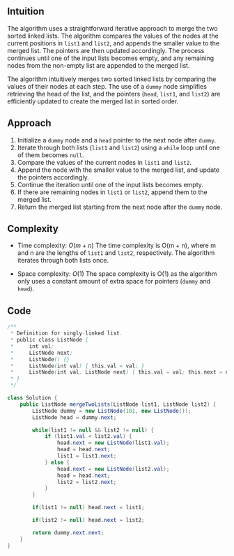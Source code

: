 ## Intuition

The algorithm uses a straightforward iterative approach to merge the two sorted linked lists. The algorithm compares the values of the nodes at the current positions in `list1` and `list2`, and appends the smaller value to the merged list. The pointers are then updated accordingly. The process continues until one of the input lists becomes empty, and any remaining nodes from the non-empty list are appended to the merged list.

The algorithm intuitively merges two sorted linked lists by comparing the values of their nodes at each step. The use of a `dummy` node simplifies retrieving the head of the list, and the pointers (`head`, `list1`, and `list2`) are efficiently updated to create the merged list in sorted order.

## Approach

1. Initialize a `dummy` node and a `head` pointer to the next node after `dummy`.
2. Iterate through both lists (`list1` and `list2`) using a `while` loop until one of them becomes `null`.
3. Compare the values of the current nodes in `list1` and `list2`.
4. Append the node with the smaller value to the merged list, and update the pointers accordingly.
5. Continue the iteration until one of the input lists becomes empty.
6. If there are remaining nodes in `list1` or `list2`, append them to the merged list.
7. Return the merged list starting from the next node after the `dummy` node.

## Complexity
- Time complexity: $O(m+n)$
The time complexity is O(m + n), where m and n are the lengths of `list1` and `list2`, respectively. The algorithm iterates through both lists once.

- Space complexity: $O(1)$
The space complexity is O(1) as the algorithm only uses a constant amount of extra space for pointers (`dummy` and `head`).

## Code
```java
/**
 * Definition for singly-linked list.
 * public class ListNode {
 *     int val;
 *     ListNode next;
 *     ListNode() {}
 *     ListNode(int val) { this.val = val; }
 *     ListNode(int val, ListNode next) { this.val = val; this.next = next; }
 * }
 */

class Solution {
    public ListNode mergeTwoLists(ListNode list1, ListNode list2) {
        ListNode dummy = new ListNode(101, new ListNode());
        ListNode head = dummy.next;

        while(list1 != null && list2 != null) {    
            if (list1.val < list2.val) {
                head.next = new ListNode(list1.val);
                head = head.next;
                list1 = list1.next;
            } else {
                head.next = new ListNode(list2.val);
                head = head.next;
                list2 = list2.next;
            }
        }

        if(list1 != null) head.next = list1;

        if(list2 != null) head.next = list2;

        return dummy.next.next;
    }
}
```